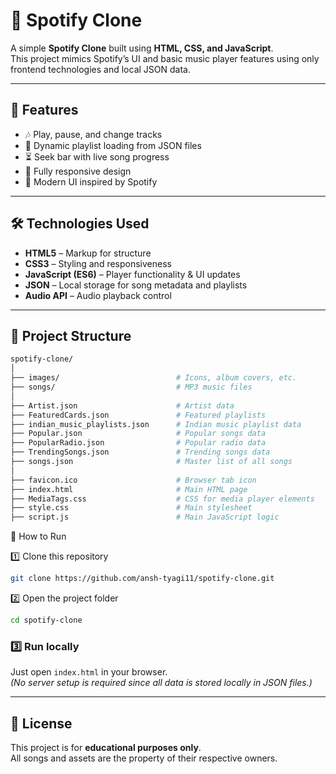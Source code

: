 # 🎵 Spotify Clone

A simple **Spotify Clone** built using **HTML, CSS, and JavaScript**.  
This project mimics Spotify’s UI and basic music player features using only frontend technologies and local JSON data.

---

## 📌 Features
- 🎶 Play, pause, and change tracks
- 📃 Dynamic playlist loading from JSON files
- ⏳ Seek bar with live song progress
- 📱 Fully responsive design
- 🎨 Modern UI inspired by Spotify

---

## 🛠 Technologies Used
- **HTML5** – Markup for structure
- **CSS3** – Styling and responsiveness
- **JavaScript (ES6)** – Player functionality & UI updates
- **JSON** – Local storage for song metadata and playlists
- **Audio API** – Audio playback control

---

## 📂 Project Structure
```bash
spotify-clone/
│
├── images/                          # Icons, album covers, etc.
├── songs/                           # MP3 music files
│
├── Artist.json                      # Artist data
├── FeaturedCards.json               # Featured playlists
├── indian_music_playlists.json      # Indian music playlist data
├── Popular.json                     # Popular songs data
├── PopularRadio.json                # Popular radio data
├── TrendingSongs.json               # Trending songs data
├── songs.json                       # Master list of all songs
│
├── favicon.ico                      # Browser tab icon
├── index.html                       # Main HTML page
├── MediaTags.css                    # CSS for media player elements
├── style.css                        # Main stylesheet
├── script.js                        # Main JavaScript logic

```

🚀 How to Run

1️⃣ Clone this repository

```bash
git clone https://github.com/ansh-tyagi11/spotify-clone.git
```

2️⃣ Open the project folder
```bash
cd spotify-clone
```

### 3️⃣ Run locally  
Just open `index.html` in your browser.  
*(No server setup is required since all data is stored locally in JSON files.)*

---

## 📜 License  
This project is for **educational purposes only**.  
All songs and assets are the property of their respective owners.

